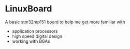 # LinuxBoard

A basic stm32mp151 board to help me get more familiar with
- application processors 
- high speed digital design
- working with BGAs


